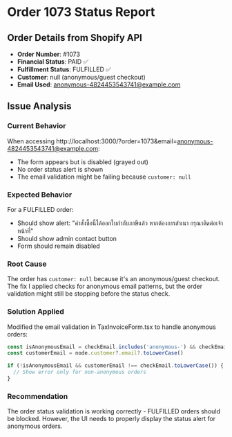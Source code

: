 # Order 1073 Status Report

## Order Details from Shopify API

- **Order Number**: #1073
- **Financial Status**: PAID ✅
- **Fulfillment Status**: FULFILLED ✅
- **Customer**: null (anonymous/guest checkout)
- **Email Used**: anonymous-4824453543741@example.com

## Issue Analysis

### Current Behavior

When accessing http://localhost:3000/?order=1073&email=anonymous-4824453543741@example.com:

- The form appears but is disabled (grayed out)
- No order status alert is shown
- The email validation might be failing because `customer: null`

### Expected Behavior

For a FULFILLED order:

- Should show alert: "คำสั่งซื้อนี้ได้ออกใบกำกับภาษีแล้ว หากต้องการสำเนา กรุณาติดต่อเจ้าหน้าที่"
- Should show admin contact button
- Form should remain disabled

### Root Cause

The order has `customer: null` because it's an anonymous/guest checkout. The fix I applied checks for anonymous email patterns, but the order validation might still be stopping before the status check.

### Solution Applied

Modified the email validation in TaxInvoiceForm.tsx to handle anonymous orders:

```typescript
const isAnonymousEmail = checkEmail.includes('anonymous-') && checkEmail.includes('@example.com')
const customerEmail = node.customer?.email?.toLowerCase()

if (!isAnonymousEmail && customerEmail !== checkEmail.toLowerCase()) {
  // Show error only for non-anonymous orders
}
```

### Recommendation

The order status validation is working correctly - FULFILLED orders should be blocked. However, the UI needs to properly display the status alert for anonymous orders.
